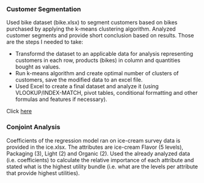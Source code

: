 
<h3>Customer Segmentation</h3>
Used bike dataset (bike.xlsx)  to segment customers based on bikes
purchased by applying the k-means clustering algorithm. Analyzed customer segments and provide short
conclusion based on results. Those are the steps I needed to take:<br>

- Transformd the dataset to an applicable data for analysis representing customers in each row, products
(bikes) in column and quantities bought as values.
- Run k-means algorithm and create optimal number of clusters of customers, save the modified data to
an excel file.
- Used Excel to create a final dataset and analyze it (using VLOOKUP/INDEX-MATCH, pivot tables,
conditional formatting and other formulas and features if necessary).<br>

Click <a href="https://github.com/Vazgen-Tadevosyan/Business_Analytics/blob/master/Customer%20Segmentation%20and%20Conjoint%20Analysis/task1.ipynb"> here</a>
<h3>Conjoint Analysis</h3>
Coefficients of the regression model ran on ice-cream survey data is provided in the
ice.xlsx. The attributes are ice-cream Flavor (5 levels), Packaging (3), Light (2) and Organic (2). Used the already
analyzed data (i.e. coefficients) to calculate the relative importance of each attribute and stated what is
the highest utility bundle (i.e. what are the levels per attribute that provide highest utilities).
